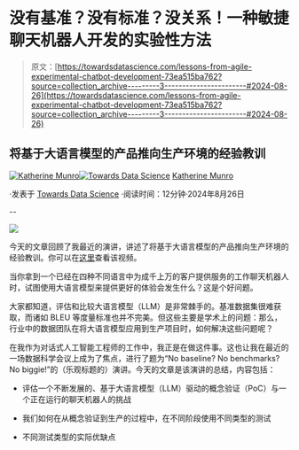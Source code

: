 # 没有基准？没有标准？没关系！一种敏捷聊天机器人开发的实验性方法

> 原文：[https://towardsdatascience.com/lessons-from-agile-experimental-chatbot-development-73ea515ba762?source=collection_archive---------3-----------------------#2024-08-26](https://towardsdatascience.com/lessons-from-agile-experimental-chatbot-development-73ea515ba762?source=collection_archive---------3-----------------------#2024-08-26)

## 将基于大语言模型的产品推向生产环境的经验教训

[](https://katherineamunro.medium.com/?source=post_page---byline--73ea515ba762--------------------------------)[![Katherine Munro](../Images/8013140495c7b9bd25ef08d712f097bf.png)](https://katherineamunro.medium.com/?source=post_page---byline--73ea515ba762--------------------------------)[](https://towardsdatascience.com/?source=post_page---byline--73ea515ba762--------------------------------)[![Towards Data Science](../Images/a6ff2676ffcc0c7aad8aaf1d79379785.png)](https://towardsdatascience.com/?source=post_page---byline--73ea515ba762--------------------------------) [Katherine Munro](https://katherineamunro.medium.com/?source=post_page---byline--73ea515ba762--------------------------------)

·发表于 [Towards Data Science](https://towardsdatascience.com/?source=post_page---byline--73ea515ba762--------------------------------) ·阅读时间：12分钟·2024年8月26日

--

![](../Images/1d299d52ea5c591442d1c95eb740087b.png)

今天的文章回顾了我最近的演讲，讲述了将基于大语言模型的产品推向生产环境的经验教训。你可以在[这里](https://www.youtube.com/watch?v=kOpapPHt2JQ&t=221s)查看该视频。

当你拿到一个已经在四种不同语言中为成千上万的客户提供服务的工作聊天机器人时，试图使用大语言模型来提供更好的体验会发生什么？这是个好问题。

大家都知道，评估和比较大语言模型（LLM）是非常棘手的。基准数据集很难获取，而诸如 BLEU 等度量标准也并不完美。但这些主要是学术上的问题：那么，行业中的数据团队在将大语言模型应用到生产项目时，如何解决这些问题呢？

在我作为对话式人工智能工程师的工作中，我正是在做这件事。这也让我在最近的一场数据科学会议上成为了焦点，进行了题为“No baseline? No benchmarks? No biggie!”的（乐观标题的）演讲。今天的文章是该演讲的总结，内容包括：

+   评估一个不断发展的、基于大语言模型（LLM）驱动的概念验证（PoC）与一个正在运行的聊天机器人的挑战

+   我们如何在从概念验证到生产的过程中，在不同阶段使用不同类型的测试

+   不同测试类型的实际优缺点
